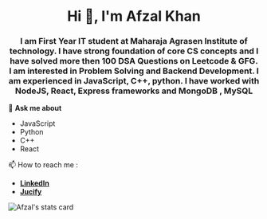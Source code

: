 <h1 align="center">Hi 👋, I'm Afzal Khan</h1>
<h3 align="center">I am First Year IT student at Maharaja Agrasen Institute of technology. I have strong foundation of core CS concepts and I have solved more then 100 DSA Questions on Leetcode & GFG. I am interested in Problem Solving and Backend Development. I am experienced in JavaScript, C++, python. I have worked with NodeJS, React, Express frameworks and MongoDB , MySQL </h3>

💬 **Ask me about**
  - JavaScript
  - Python
  - C++
  - React

📫 How to reach me : 
 - [**LinkedIn**](https://www.linkedin.com/in/afzal-khan) <a href="https://www.linkedin.com/in/afzal-khan-802109208" target="_blank"></a>
 - [**Jucify**](https://afzl210.github.io/Jucify/)

<p align="left"> <img src="https://github-readme-stats.vercel.app/api?username=AFZL210&show_icons=true&count_private=true&theme=algolia" alt="Afzal's stats card"/> </p>
